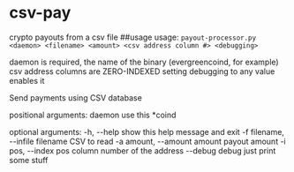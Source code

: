 # csv-pay
crypto payouts from a csv file
##usage
usage: ``payout-processor.py <daemon> <filename> <amount> <csv address column #> <debugging>``

daemon is required, the name of the binary (evergreencoind, for example)
csv address columns are ZERO-INDEXED
setting debugging to any value enables it


Send payments using CSV database

positional arguments:
  daemon                use this *coind

optional arguments:
  -h, --help            show this help message and exit
  -f filename, --infile filename
                        CSV to read
  -a amount, --amount amount
                        payout amount
  -i pos, --index pos   column number of the address
  --debug debug         just print some stuff
